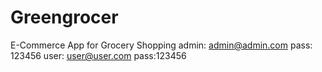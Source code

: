 # Greengrocer
E-Commerce App for Grocery Shopping
admin: admin@admin.com 
pass: 123456
user: user@user.com
pass:123456
